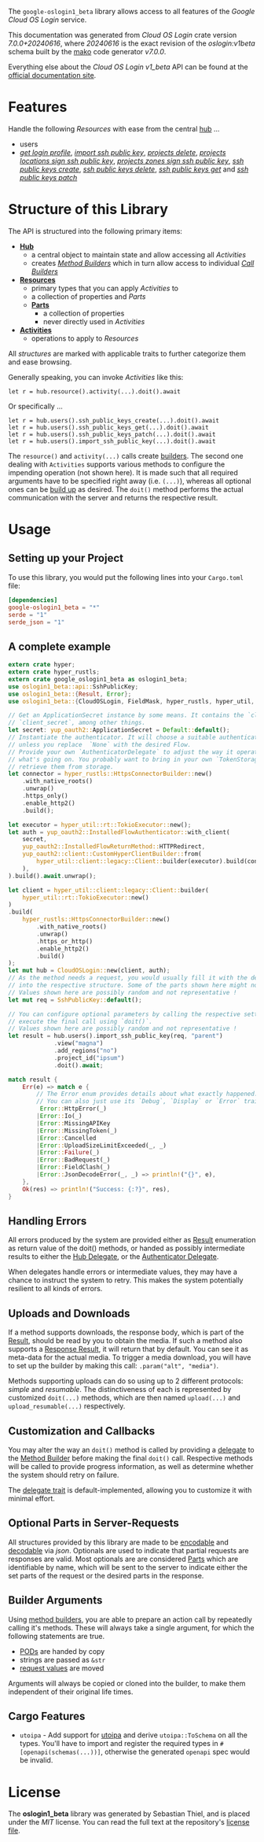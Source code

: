 <!---
DO NOT EDIT !
This file was generated automatically from 'src/generator/templates/api/README.md.mako'
DO NOT EDIT !
-->
The `google-oslogin1_beta` library allows access to all features of the *Google Cloud OS Login* service.

This documentation was generated from *Cloud OS Login* crate version *7.0.0+20240616*, where *20240616* is the exact revision of the *oslogin:v1beta* schema built by the [mako](http://www.makotemplates.org/) code generator *v7.0.0*.

Everything else about the *Cloud OS Login* *v1_beta* API can be found at the
[official documentation site](https://cloud.google.com/compute/docs/oslogin/).
# Features

Handle the following *Resources* with ease from the central [hub](https://docs.rs/google-oslogin1_beta/7.0.0+20240616/google_oslogin1_beta/CloudOSLogin) ...

* users
 * [*get login profile*](https://docs.rs/google-oslogin1_beta/7.0.0+20240616/google_oslogin1_beta/api::UserGetLoginProfileCall), [*import ssh public key*](https://docs.rs/google-oslogin1_beta/7.0.0+20240616/google_oslogin1_beta/api::UserImportSshPublicKeyCall), [*projects delete*](https://docs.rs/google-oslogin1_beta/7.0.0+20240616/google_oslogin1_beta/api::UserProjectDeleteCall), [*projects locations sign ssh public key*](https://docs.rs/google-oslogin1_beta/7.0.0+20240616/google_oslogin1_beta/api::UserProjectLocationSignSshPublicKeyCall), [*projects zones sign ssh public key*](https://docs.rs/google-oslogin1_beta/7.0.0+20240616/google_oslogin1_beta/api::UserProjectZoneSignSshPublicKeyCall), [*ssh public keys create*](https://docs.rs/google-oslogin1_beta/7.0.0+20240616/google_oslogin1_beta/api::UserSshPublicKeyCreateCall), [*ssh public keys delete*](https://docs.rs/google-oslogin1_beta/7.0.0+20240616/google_oslogin1_beta/api::UserSshPublicKeyDeleteCall), [*ssh public keys get*](https://docs.rs/google-oslogin1_beta/7.0.0+20240616/google_oslogin1_beta/api::UserSshPublicKeyGetCall) and [*ssh public keys patch*](https://docs.rs/google-oslogin1_beta/7.0.0+20240616/google_oslogin1_beta/api::UserSshPublicKeyPatchCall)




# Structure of this Library

The API is structured into the following primary items:

* **[Hub](https://docs.rs/google-oslogin1_beta/7.0.0+20240616/google_oslogin1_beta/CloudOSLogin)**
    * a central object to maintain state and allow accessing all *Activities*
    * creates [*Method Builders*](https://docs.rs/google-oslogin1_beta/7.0.0+20240616/google_oslogin1_beta/common::MethodsBuilder) which in turn
      allow access to individual [*Call Builders*](https://docs.rs/google-oslogin1_beta/7.0.0+20240616/google_oslogin1_beta/common::CallBuilder)
* **[Resources](https://docs.rs/google-oslogin1_beta/7.0.0+20240616/google_oslogin1_beta/common::Resource)**
    * primary types that you can apply *Activities* to
    * a collection of properties and *Parts*
    * **[Parts](https://docs.rs/google-oslogin1_beta/7.0.0+20240616/google_oslogin1_beta/common::Part)**
        * a collection of properties
        * never directly used in *Activities*
* **[Activities](https://docs.rs/google-oslogin1_beta/7.0.0+20240616/google_oslogin1_beta/common::CallBuilder)**
    * operations to apply to *Resources*

All *structures* are marked with applicable traits to further categorize them and ease browsing.

Generally speaking, you can invoke *Activities* like this:

```Rust,ignore
let r = hub.resource().activity(...).doit().await
```

Or specifically ...

```ignore
let r = hub.users().ssh_public_keys_create(...).doit().await
let r = hub.users().ssh_public_keys_get(...).doit().await
let r = hub.users().ssh_public_keys_patch(...).doit().await
let r = hub.users().import_ssh_public_key(...).doit().await
```

The `resource()` and `activity(...)` calls create [builders][builder-pattern]. The second one dealing with `Activities`
supports various methods to configure the impending operation (not shown here). It is made such that all required arguments have to be
specified right away (i.e. `(...)`), whereas all optional ones can be [build up][builder-pattern] as desired.
The `doit()` method performs the actual communication with the server and returns the respective result.

# Usage

## Setting up your Project

To use this library, you would put the following lines into your `Cargo.toml` file:

```toml
[dependencies]
google-oslogin1_beta = "*"
serde = "1"
serde_json = "1"
```

## A complete example

```Rust
extern crate hyper;
extern crate hyper_rustls;
extern crate google_oslogin1_beta as oslogin1_beta;
use oslogin1_beta::api::SshPublicKey;
use oslogin1_beta::{Result, Error};
use oslogin1_beta::{CloudOSLogin, FieldMask, hyper_rustls, hyper_util, yup_oauth2};

// Get an ApplicationSecret instance by some means. It contains the `client_id` and
// `client_secret`, among other things.
let secret: yup_oauth2::ApplicationSecret = Default::default();
// Instantiate the authenticator. It will choose a suitable authentication flow for you,
// unless you replace  `None` with the desired Flow.
// Provide your own `AuthenticatorDelegate` to adjust the way it operates and get feedback about
// what's going on. You probably want to bring in your own `TokenStorage` to persist tokens and
// retrieve them from storage.
let connector = hyper_rustls::HttpsConnectorBuilder::new()
    .with_native_roots()
    .unwrap()
    .https_only()
    .enable_http2()
    .build();

let executor = hyper_util::rt::TokioExecutor::new();
let auth = yup_oauth2::InstalledFlowAuthenticator::with_client(
    secret,
    yup_oauth2::InstalledFlowReturnMethod::HTTPRedirect,
    yup_oauth2::client::CustomHyperClientBuilder::from(
        hyper_util::client::legacy::Client::builder(executor).build(connector),
    ),
).build().await.unwrap();

let client = hyper_util::client::legacy::Client::builder(
    hyper_util::rt::TokioExecutor::new()
)
.build(
    hyper_rustls::HttpsConnectorBuilder::new()
        .with_native_roots()
        .unwrap()
        .https_or_http()
        .enable_http2()
        .build()
);
let mut hub = CloudOSLogin::new(client, auth);
// As the method needs a request, you would usually fill it with the desired information
// into the respective structure. Some of the parts shown here might not be applicable !
// Values shown here are possibly random and not representative !
let mut req = SshPublicKey::default();

// You can configure optional parameters by calling the respective setters at will, and
// execute the final call using `doit()`.
// Values shown here are possibly random and not representative !
let result = hub.users().import_ssh_public_key(req, "parent")
             .view("magna")
             .add_regions("no")
             .project_id("ipsum")
             .doit().await;

match result {
    Err(e) => match e {
        // The Error enum provides details about what exactly happened.
        // You can also just use its `Debug`, `Display` or `Error` traits
         Error::HttpError(_)
        |Error::Io(_)
        |Error::MissingAPIKey
        |Error::MissingToken(_)
        |Error::Cancelled
        |Error::UploadSizeLimitExceeded(_, _)
        |Error::Failure(_)
        |Error::BadRequest(_)
        |Error::FieldClash(_)
        |Error::JsonDecodeError(_, _) => println!("{}", e),
    },
    Ok(res) => println!("Success: {:?}", res),
}

```
## Handling Errors

All errors produced by the system are provided either as [Result](https://docs.rs/google-oslogin1_beta/7.0.0+20240616/google_oslogin1_beta/common::Result) enumeration as return value of
the doit() methods, or handed as possibly intermediate results to either the
[Hub Delegate](https://docs.rs/google-oslogin1_beta/7.0.0+20240616/google_oslogin1_beta/common::Delegate), or the [Authenticator Delegate](https://docs.rs/yup-oauth2/*/yup_oauth2/trait.AuthenticatorDelegate.html).

When delegates handle errors or intermediate values, they may have a chance to instruct the system to retry. This
makes the system potentially resilient to all kinds of errors.

## Uploads and Downloads
If a method supports downloads, the response body, which is part of the [Result](https://docs.rs/google-oslogin1_beta/7.0.0+20240616/google_oslogin1_beta/common::Result), should be
read by you to obtain the media.
If such a method also supports a [Response Result](https://docs.rs/google-oslogin1_beta/7.0.0+20240616/google_oslogin1_beta/common::ResponseResult), it will return that by default.
You can see it as meta-data for the actual media. To trigger a media download, you will have to set up the builder by making
this call: `.param("alt", "media")`.

Methods supporting uploads can do so using up to 2 different protocols:
*simple* and *resumable*. The distinctiveness of each is represented by customized
`doit(...)` methods, which are then named `upload(...)` and `upload_resumable(...)` respectively.

## Customization and Callbacks

You may alter the way an `doit()` method is called by providing a [delegate](https://docs.rs/google-oslogin1_beta/7.0.0+20240616/google_oslogin1_beta/common::Delegate) to the
[Method Builder](https://docs.rs/google-oslogin1_beta/7.0.0+20240616/google_oslogin1_beta/common::CallBuilder) before making the final `doit()` call.
Respective methods will be called to provide progress information, as well as determine whether the system should
retry on failure.

The [delegate trait](https://docs.rs/google-oslogin1_beta/7.0.0+20240616/google_oslogin1_beta/common::Delegate) is default-implemented, allowing you to customize it with minimal effort.

## Optional Parts in Server-Requests

All structures provided by this library are made to be [encodable](https://docs.rs/google-oslogin1_beta/7.0.0+20240616/google_oslogin1_beta/common::RequestValue) and
[decodable](https://docs.rs/google-oslogin1_beta/7.0.0+20240616/google_oslogin1_beta/common::ResponseResult) via *json*. Optionals are used to indicate that partial requests are responses
are valid.
Most optionals are are considered [Parts](https://docs.rs/google-oslogin1_beta/7.0.0+20240616/google_oslogin1_beta/common::Part) which are identifiable by name, which will be sent to
the server to indicate either the set parts of the request or the desired parts in the response.

## Builder Arguments

Using [method builders](https://docs.rs/google-oslogin1_beta/7.0.0+20240616/google_oslogin1_beta/common::CallBuilder), you are able to prepare an action call by repeatedly calling it's methods.
These will always take a single argument, for which the following statements are true.

* [PODs][wiki-pod] are handed by copy
* strings are passed as `&str`
* [request values](https://docs.rs/google-oslogin1_beta/7.0.0+20240616/google_oslogin1_beta/common::RequestValue) are moved

Arguments will always be copied or cloned into the builder, to make them independent of their original life times.

[wiki-pod]: http://en.wikipedia.org/wiki/Plain_old_data_structure
[builder-pattern]: http://en.wikipedia.org/wiki/Builder_pattern
[google-go-api]: https://github.com/google/google-api-go-client

## Cargo Features

* `utoipa` - Add support for [utoipa](https://crates.io/crates/utoipa) and derive `utoipa::ToSchema` on all
the types. You'll have to import and register the required types in `#[openapi(schemas(...))]`, otherwise the
generated `openapi` spec would be invalid.


# License
The **oslogin1_beta** library was generated by Sebastian Thiel, and is placed
under the *MIT* license.
You can read the full text at the repository's [license file][repo-license].

[repo-license]: https://github.com/Byron/google-apis-rsblob/main/LICENSE.md

